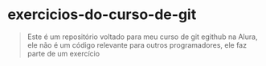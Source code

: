 # exercicios-do-curso-de-git
> Este é um repositório voltado para meu curso  de git egithub na Alura, ele não é um código relevante para outros programadores, ele faz parte de um exercício 
